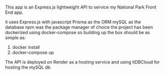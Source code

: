 This app is an Express.js lightweight API to service my National Park Front End app. 

it uses Express.js with javascript
Prisma as the ORM
mySQL as the database
npm was the package manager of choice 
the project has been dockerized using docker-compose so building up the box should be as simple as:
1. docker install
2. docker-compose up

The API is deployed on Render as a hosting service and using tiDBCloud for hosting the mySQL db
